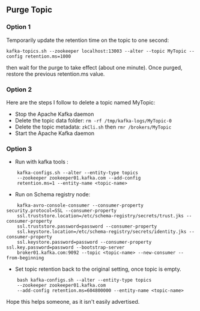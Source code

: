 ## Purge Topic

### Option 1

Temporarily update the retention time on the topic to one second:

    kafka-topics.sh --zookeeper localhost:13003 --alter --topic MyTopic --config retention.ms=1000
    
then wait for the purge to take effect (about one minute). Once purged, restore the previous retention.ms value.

### Option 2

Here are the steps I follow to delete a topic named MyTopic:

- Stop the Apache Kafka daemon
- Delete the topic data folder: `rm -rf /tmp/kafka-logs/MyTopic-0`
- Delete the topic metadata: `zkCli.sh` then `rmr /brokers/MyTopic`
- Start the Apache Kafka daemon

### Option 3

- Run with kafka tools :
```
    kafka-configs.sh --alter --entity-type topics 
    --zookeeper zookeeper01.kafka.com --add-config
    retention.ms=1 --entity-name <topic-name>
```
- Run on Schema registry node:
```
    kafka-avro-console-consumer --consumer-property security.protocol=SSL --consumer-property
    ssl.truststore.location=/etc/schema-registry/secrets/trust.jks --consumer-property
    ssl.truststore.password=password --consumer-property
    ssl.keystore.location=/etc/schema-registry/secrets/identity.jks --consumer-property
    ssl.keystore.password=password --consumer-property ssl.key.password=password --bootstrap-server
    broker01.kafka.com:9092 --topic <topic-name> --new-consumer --from-beginning    
```
- Set topic retention back to the original setting, once topic is empty.
```
    bash kafka-configs.sh --alter --entity-type topics 
    --zookeeper zookeeper01.kafka.com 
    --add-config retention.ms=604800000 --entity-name <topic-name>
```    
Hope this helps someone, as it isn't easily advertised.    
